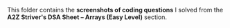 This folder contains the **screenshots of coding questions** I solved from the  
**A2Z Striver's DSA Sheet – Arrays (Easy Level)** section.
